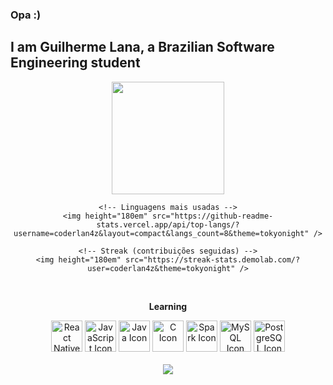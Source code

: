 ### Opa :)
## I am Guilherme Lana, a Brazilian Software Engineering student

<section>
  <div align="center">
    <!-- GitHub Stats -->
    <img height="180em" src="https://github-readme-stats.vercel.app/api?username=coderlan4z&show_icons=true&theme=tokyonight&include_all_commits=true&count_private=true" />

    <!-- Linguagens mais usadas -->
    <img height="180em" src="https://github-readme-stats.vercel.app/api/top-langs/?username=coderlan4z&layout=compact&langs_count=8&theme=tokyonight" />

    <!-- Streak (contribuições seguidas) -->
    <img height="180em" src="https://streak-stats.demolab.com/?user=coderlan4z&theme=tokyonight" />
  </div>
</section>

<section>
  <div align="center"><br>
    <b><p>Learning</p></b>
    <img style="height: 50px" alt="React Native Icon" src="https://cdn.jsdelivr.net/gh/devicons/devicon/icons/react/react-original.svg" />
    <img style="height: 50px" alt="JavaScript Icon" src="https://cdn.jsdelivr.net/gh/devicons/devicon/icons/javascript/javascript-original.svg" />
    <img style="height: 50px" alt="Java Icon" src="https://cdn.jsdelivr.net/gh/devicons/devicon/icons/java/java-original.svg" />
    <img style="height: 50px" alt="C Icon" src="https://cdn.jsdelivr.net/gh/devicons/devicon/icons/c/c-original.svg"/>
    <img style="height: 50px" alt="Spark Icon" src="https://cdn.jsdelivr.net/gh/devicons/devicon@latest/icons/apachespark/apachespark-original.svg" />   
    <img style="height: 50px" alt="MySQL Icon" src="https://cdn.jsdelivr.net/gh/devicons/devicon@latest/icons/mysql/mysql-original.svg" />
    <img style="height: 50px" alt="PostgreSQL Icon" src="https://cdn.jsdelivr.net/gh/devicons/devicon@latest/icons/postgresql/postgresql-original.svg" />
  </div>

  <div align="center"><br/>
    <a href="https://instagram.com/__guilhermelana" target="_blank">
      <img src="https://img.shields.io/badge/-Instagram-%23E4405F?style=for-the-badge&logo=instagram&logoColor=white">
    </a>
    <a href="https://www.linkedin.com/in/guilhermelana/" target="_blank">
      <i
